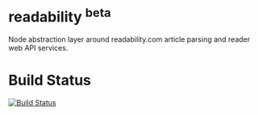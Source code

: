 # readability <sup>beta</sup>

Node abstraction layer around readability.com article parsing and reader web API services.

# Build Status

[![Build Status](https://drone.io/github.com/shamasis/readability/status.png)](https://drone.io/github.com/shamasis/readability/latest)

